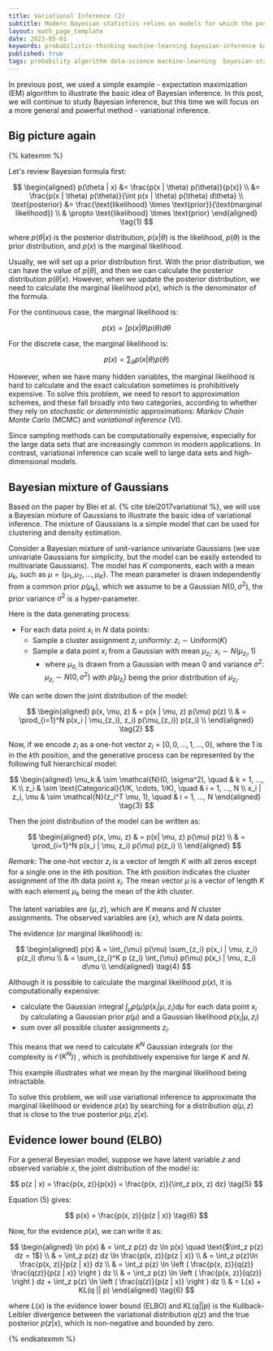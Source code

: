 ```yaml
---
title: Variational Inference (2)
subtitle: Modern Bayesian statistics relies on models for which the posterior is not easy to compute and corresponding algorithms for approximating them. Variational inference is one of the most popular methods for approximating the posterior. In this post, we will introduce the basic idea of variational inference and its application to a simple example.
layout: math_page_template
date: 2023-05-01
keywords: probabilistic-thinking machine-learning bayesian-inference bayesian-statistics variational-inference
published: true
tags: probability algorithm data-science machine-learning  bayesian-statistics variational-inference
---
```


In previous post, we used a simple example - expectation maximization (EM) algorithm to illustrate the basic idea of Bayesian inference. In this post, we will continue to study Bayesian inference, but this time we will focus on a more general and powerful method - variational inference.

## Big picture again

{% katexmm %}

Let's review Bayesian formula first:

$$
\begin{aligned}
p(\theta | x) &= \frac{p(x | \theta) p(\theta)}{p(x)} \\
&= \frac{p(x | \theta) p(\theta)}{\int p(x | \theta) p(\theta) d\theta} \\
\text{posterior} &= \frac{\text{likelihood} \times \text{prior}}{\text{marginal likelihood}} \\ 
& \propto \text{likelihood} \times \text{prior}
\end{aligned} \tag{1}
$$

where $p(\theta | x)$ is the posterior distribution, $p(x | \theta)$ is the likelihood, $p(\theta)$ is the prior distribution, and $p(x)$ is the marginal likelihood.


Usually, we will set up a prior distribution first. With the prior distribution, we can have the value of $p(\theta)$, and then we can calculate the posterior distribution $p(\theta | x)$. However, when we update the posterior distribution, we need to calculate the marginal likelihood $p(x)$, which is the denominator of the formula.


For the continuous case, the marginal likelihood is:

$$
p(x) = \int p(x | \theta) p(\theta) d\theta
$$

For the discrete case, the marginal likelihood is:

$$
p(x) = \sum_{\theta} p(x | \theta) p(\theta)
$$


However, when we have many hidden variables, the marginal likelihood is hard to calculate and the exact calculation sometimes is prohibitively expensive. To solve this problem, we need to resort to approximation schemes, and these fall broadly into two categories, according to whether they rely on _stochastic or deterministic_ approximations: _Markov Chain Monte Carlo_ (MCMC) and _variational inference_ (VI).

Since sampling methods can be computationally expensive, especially for the large data sets that are increasingly common in modern applications. In contrast, variational inference can scale well to large data sets and high-dimensional models.


## Bayesian mixture of Gaussians

Based on the paper by Blei et al. {% cite blei2017variational %}, we will use a Bayesian mixture of Gaussians to illustrate the basic idea of variational inference. The mixture of Gaussians is a simple model that can be used for clustering and density estimation. 

Consider a Bayesian mixture of unit-variance univariate Gaussians (we use univariate Gaussians for simplicity, but the model can be easily extended to multivariate Gaussians). The model has $K$ components, each with a mean $\mu_k$, such as $\mu = \{\mu_1, \mu_2, ..., \mu_K\}$. The mean parameter is drawn independently from a common prior $p(\mu_k)$, which we assume to be a Gaussian 
$N(0, \sigma^2)$, the prior variance $\sigma^2$ is a hyper-parameter. 

Here is the data generating process:

- For each data point $x_i$ in $N$ data points:
    - Sample a cluster assignment $z_i$ uniformly: $z_i \sim \text{Uniform}(K)$
    - Sample a data point $x_i$ from a Gaussian with mean $\mu_{z_i}$: $x_i \sim N(\mu_{z_i}, 1)$
        - where $\mu_{z_i}$ is drawn from a Gaussian with mean $0$ and variance $\sigma^2$: $\mu_{z_i} \sim N(0, \sigma^2)$ with $p(\mu_{z_i})$ being the prior distribution of $\mu_{z_i}$.

We can write down the joint distribution of the model:

$$
\begin{aligned}
p(x, \mu, z) & = p(x | \mu, z) p(\mu)  p(z) \\
             & = \prod_{i=1}^N p(x_i | \mu_{z_i}, z_i) p(\mu_{z_i}) p(z_i) \\
\end{aligned} \tag{2}
$$

Now, if we encode $z_i$ as a one-hot vector $z_i = [0, 0, ..., 1, ..., 0]$, where the $1$ is in the $k$th position, and the generative process can be represented by the following full hierarchical model:

$$
\begin{aligned}
\mu_k & \sim \mathcal{N}(0, \sigma^2), \quad &  k = 1, ..., K \\
z_i & \sim \text{Categorical}(1/K, \cdots, 1/K), \quad & i = 1, ..., N \\
x_i | z_i, \mu & \sim \mathcal{N}(z_i^T \mu, 1), \quad & i = 1, ..., N
\end{aligned} \tag{3}
$$

Then the joint distribution of the model can be written as:

$$
\begin{aligned}
p(x, \mu, z) & = p(x| \mu, z) p(\mu) p(z) \\
             & = \prod_{i=1}^N p(x_i | \mu, z_i) p(\mu) p(z_i) \\
\end{aligned}
$$

_Remark_: The one-hot vector $z_i$ is a vector of length $K$ with all zeros except for a single one in the $k$th position. The $k$th position indicates the cluster assignment of the $i$th data point $x_i$. The mean vector $\mu$ is a vector of length $K$ with each element $\mu_k$ being the mean of the $k$th cluster.

The latent variables are $\{\mu, z\}$, which are $K$ means and $N$ cluster assignments. The observed variables are $\{x\}$, which are $N$ data points.

The evidence (or marginal likelihood) is:

$$
\begin{aligned}
p(x) & =  \int_{\mu} p(\mu) \sum_{z_i} p(x_i | \mu, z_i) p(z_i) d\mu \\
     & = \sum_{z_i}^K p (z_i) \int_{\mu} p(\mu) p(x_i | \mu, z_i)  d\mu \\
\end{aligned} \tag{4}
$$

Although it is possible to calculate the marginal likelihood $p(x)$, it is computationally expensive: 

- calculate the Gaussian integral $\int_{\mu} p(\mu) p(x_i | \mu, z_i)  d\mu$ for each data point $x_i$ by calculating a Gaussian prior $p(\mu)$ and a Gaussian likelihood $p(x_i | \mu, z_i)$
- sum over all possible cluster assignments $z_i$.

This means that we need to calculate $K^N$ Gaussian integrals (or the complexity is $\mathcal{O}(K^N)$) , which is prohibitively expensive for large $K$ and $N$.

This example illustrates what we mean by the marginal likelihood being intractable.

To solve this problem, we will use variational inference to approximate the marginal likelihood or evidence $p(x)$ by searching for a distribution $q(\mu, z)$ that is close to the true posterior $p(\mu, z | x)$.


## Evidence lower bound (ELBO)

For a general Beyesian model, suppose we have latent variable $z$ and observed variable $x$, the joint distribution of the model is:

$$
p(z | x) = \frac{p(x, z)}{p(x)} = \frac{p(x, z)}{\int_z p(x, z) dz} \tag{5}
$$

Equation (5) gives:

$$
p(x) = \frac{p(x, z)}{p(z | x)} \tag{6}
$$

Now, for the evidence $p(x)$, we can write it as:

$$
\begin{aligned} 
\ln p(x) & = \int_z p(z) dz \ln p(x) \quad \text{$\int_z p(z) dz = 1$} \\
         & = \int_z p(z) dz \ln \frac{p(x, z)}{p(z | x)} \\
         & = \int_z p(z)\ln  \frac{p(x, z)}{p(z | x)}  dz \\
         & = \int_z p(z) \ln \left ( \frac{p(x, z)}{q(z)} \frac{q(z)}{p(z | x)} \right ) dz \\
         & = \int_z p(z) \ln \left ( \frac{p(x, z)}{q(z)} \right ) dz + \int_z p(z) \ln \left ( \frac{q(z)}{p(z | x)} \right ) dz \\
         & = L(x) + KL(q || p) 
\end{aligned} \tag{6}
$$

where $L(x)$ is the evidence lower bound (ELBO) and $KL(q || p)$ is the Kullback-Leibler divergence between the variational distribution $q(z)$ and the true posterior $p(z | x)$, which is non-negative and bounded by zero.




{% endkatexmm %}